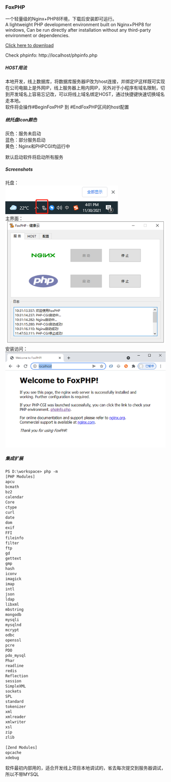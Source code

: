 ### FoxPHP

一个轻量级的Nginx+PHP8环境，下载后安装即可运行。  
A lightweight PHP development environment built on Nginx+PHP8 for windows, Can be run directly after installation without any third-party environment or dependencies.  


[Click here to download](./releases)


  
Check phpinfo: http://localhost/phpinfo.php

##### HOST用法
本地开发，线上数据库，将数据库服务器IP改为host连接，并绑定IP这样既可实现在公司电脑上是外网IP，线上服务器上用内网IP，另外对于小程序有域名限制，切到开发域名上容易忘记改，可以将线上域名绑定HOST，通过快捷键快速切换域名走本地。  
软件将会操作#BeginFoxPHP 到 #EndFoxPHP区间的host配置


##### 统托盘Icon颜色  
灰色：服务未启动   
蓝色：部分服务启动  
黄色：Nginx和PHPCGI均运行中 

默认启动软件将启动所有服务


##### Screenshots
托盘：  
<img src="./Screenshots/img2.png" />  
主界面：  
<img src="./Screenshots/img1.png" width="584px" />  
安装访问：  
<img src="./Screenshots/img3.png" width="578px" />

##### 集成扩展
```cli
PS D:\workspace> php -m
[PHP Modules]
apcu
bcmath
bz2
calendar
Core
ctype
curl
date
dom
exif
FFI
fileinfo
filter
ftp
gd
gettext
gmp
hash
iconv
imagick
imap
intl
json
ldap
libxml
mbstring
mongodb
mysqli
mysqlnd
mcrypt
odbc
openssl
pcre
PDO
pdo_mysql
Phar
readline
redis
Reflection
session
SimpleXML
sockets
SPL
standard
tokenizer
xml
xmlreader
xmlwriter
xsl
zip
zlib

[Zend Modules]
opcache
xdebug
```

软件最初内部用的，适合开发线上项目本地调试的，省去每次提交到服务器调试，所以不带MYSQL



